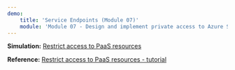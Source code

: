 ```yaml
---
demo:
    title: 'Service Endpoints (Module 07)'
    module: 'Module 07 - Design and implement private access to Azure Services'
---
```

**Simulation:** [Restrict access to PaaS resources](https://mslabs.cloudguides.com/guides/AZ-700%20Lab%20Simulation%20-%20Restrict%20network%20access%20to%20PaaS%20resources%20with%20virtual%20network%20service%20endpoints)

**Reference:** [Restrict access to PaaS resources - tutorial](https://learn.microsoft.com/azure/virtual-network/tutorial-restrict-network-access-to-resources?tabs=portal)

